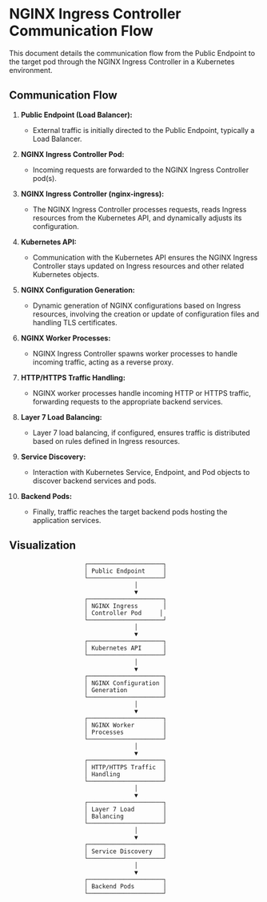 # NGINX Ingress Controller Communication Flow

This document details the communication flow from the Public Endpoint to the target pod through the NGINX Ingress Controller in a Kubernetes environment.

## Communication Flow

1. **Public Endpoint (Load Balancer):**
   - External traffic is initially directed to the Public Endpoint, typically a Load Balancer.

2. **NGINX Ingress Controller Pod:**
   - Incoming requests are forwarded to the NGINX Ingress Controller pod(s).

3. **NGINX Ingress Controller (nginx-ingress):**
   - The NGINX Ingress Controller processes requests, reads Ingress resources from the Kubernetes API, and dynamically adjusts its configuration.

4. **Kubernetes API:**
   - Communication with the Kubernetes API ensures the NGINX Ingress Controller stays updated on Ingress resources and other related Kubernetes objects.

5. **NGINX Configuration Generation:**
   - Dynamic generation of NGINX configurations based on Ingress resources, involving the creation or update of configuration files and handling TLS certificates.

6. **NGINX Worker Processes:**
   - NGINX Ingress Controller spawns worker processes to handle incoming traffic, acting as a reverse proxy.

7. **HTTP/HTTPS Traffic Handling:**
   - NGINX worker processes handle incoming HTTP or HTTPS traffic, forwarding requests to the appropriate backend services.

8. **Layer 7 Load Balancing:**
   - Layer 7 load balancing, if configured, ensures traffic is distributed based on rules defined in Ingress resources.

9. **Service Discovery:**
   - Interaction with Kubernetes Service, Endpoint, and Pod objects to discover backend services and pods.

10. **Backend Pods:**
    - Finally, traffic reaches the target backend pods hosting the application services.

## Visualization

                         ┌─────────────────────┐
                         │ Public Endpoint     │
                         └─────────────────────┘
                                       │
                                       ▼
                         ┌─────────────────────┐
                         │ NGINX Ingress       │
                         │ Controller Pod     │
                         └─────────────────────┘
                                       │
                                       ▼
                         ┌─────────────────────┐
                         │ Kubernetes API      │
                         └─────────────────────┘
                                       │
                                       ▼
                         ┌─────────────────────┐
                         │ NGINX Configuration │
                         │ Generation          │
                         └─────────────────────┘
                                       │
                                       ▼
                         ┌─────────────────────┐
                         │ NGINX Worker        │
                         │ Processes           │
                         └─────────────────────┘
                                       │
                                       ▼
                         ┌─────────────────────┐
                         │ HTTP/HTTPS Traffic  │
                         │ Handling            │
                         └─────────────────────┘
                                       │
                                       ▼
                         ┌─────────────────────┐
                         │ Layer 7 Load        │
                         │ Balancing           │
                         └─────────────────────┘
                                       │
                                       ▼
                         ┌─────────────────────┐
                         │ Service Discovery   │
                         └─────────────────────┘
                                       │
                                       ▼
                         ┌─────────────────────┐
                         │ Backend Pods        │
                         └─────────────────────┘




